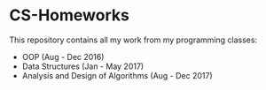 # CS-Homeworks
This repository contains all my work from my programming classes:
* OOP (Aug - Dec 2016)
* Data Structures (Jan - May 2017)
* Analysis and Design of Algorithms (Aug - Dec 2017)
